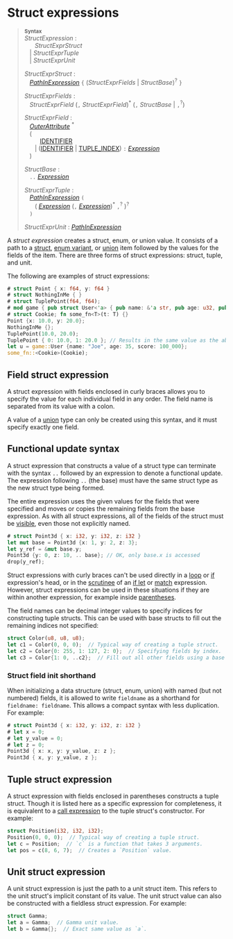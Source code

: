 # Struct expressions

> **<sup>Syntax</sup>**\
> _StructExpression_ :\
> &nbsp;&nbsp; &nbsp;&nbsp; _StructExprStruct_\
> &nbsp;&nbsp; | _StructExprTuple_\
> &nbsp;&nbsp; | _StructExprUnit_
>
> _StructExprStruct_ :\
> &nbsp;&nbsp; [_PathInExpression_] `{` (_StructExprFields_ | _StructBase_)<sup>?</sup> `}`
>
> _StructExprFields_ :\
> &nbsp;&nbsp; _StructExprField_ (`,` _StructExprField_)<sup>\*</sup> (`,` _StructBase_ | `,`<sup>?</sup>)
>
> _StructExprField_ :\
> &nbsp;&nbsp; [_OuterAttribute_] <sup>\*</sup>\
> &nbsp;&nbsp; (\
> &nbsp;&nbsp; &nbsp;&nbsp; &nbsp;&nbsp; [IDENTIFIER]\
> &nbsp;&nbsp; &nbsp;&nbsp; | ([IDENTIFIER] | [TUPLE_INDEX]) `:` [_Expression_]\
> &nbsp;&nbsp; )
>
> _StructBase_ :\
> &nbsp;&nbsp; `..` [_Expression_]
>
> _StructExprTuple_ :\
> &nbsp;&nbsp; [_PathInExpression_] `(`\
> &nbsp;&nbsp; &nbsp;&nbsp; ( [_Expression_] (`,` [_Expression_])<sup>\*</sup> `,`<sup>?</sup> )<sup>?</sup>\
> &nbsp;&nbsp; `)`
>
> _StructExprUnit_ : [_PathInExpression_]

A *struct expression* creates a struct, enum, or union value.
It consists of a path to a [struct], [enum variant], or [union] item followed by the values for the fields of the item.
There are three forms of struct expressions: struct, tuple, and unit.

The following are examples of struct expressions:

```rust
# struct Point { x: f64, y: f64 }
# struct NothingInMe { }
# struct TuplePoint(f64, f64);
# mod game { pub struct User<'a> { pub name: &'a str, pub age: u32, pub score: usize } }
# struct Cookie; fn some_fn<T>(t: T) {}
Point {x: 10.0, y: 20.0};
NothingInMe {};
TuplePoint(10.0, 20.0);
TuplePoint { 0: 10.0, 1: 20.0 }; // Results in the same value as the above line
let u = game::User {name: "Joe", age: 35, score: 100_000};
some_fn::<Cookie>(Cookie);
```

## Field struct expression

A struct expression with fields enclosed in curly braces allows you to specify the value for each individual field in any order.
The field name is separated from its value with a colon.

A value of a [union] type can only be created using this syntax, and it must specify exactly one field.

## Functional update syntax

A struct expression that constructs a value of a struct type can terminate with the syntax `..` followed by an expression to denote a functional update.
The expression following `..` (the base) must have the same struct type as the new struct type being formed.

The entire expression uses the given values for the fields that were specified and moves or copies the remaining fields from the base expression.
As with all struct expressions, all of the fields of the struct must be [visible], even those not explicitly named.

```rust
# struct Point3d { x: i32, y: i32, z: i32 }
let mut base = Point3d {x: 1, y: 2, z: 3};
let y_ref = &mut base.y;
Point3d {y: 0, z: 10, .. base}; // OK, only base.x is accessed
drop(y_ref);
```

Struct expressions with curly braces can't be used directly in a [loop] or [if] expression's head, or in the [scrutinee] of an [if let] or [match] expression.
However, struct expressions can be used in these situations if they are within another expression, for example inside [parentheses].

The field names can be decimal integer values to specify indices for constructing tuple structs.
This can be used with base structs to fill out the remaining indices not specified:

```rust
struct Color(u8, u8, u8);
let c1 = Color(0, 0, 0);  // Typical way of creating a tuple struct.
let c2 = Color{0: 255, 1: 127, 2: 0};  // Specifying fields by index.
let c3 = Color{1: 0, ..c2};  // Fill out all other fields using a base struct.
```

### Struct field init shorthand

When initializing a data structure (struct, enum, union) with named (but not numbered) fields, it is allowed to write `fieldname` as a shorthand for `fieldname: fieldname`.
This allows a compact syntax with less duplication.
For example:

```rust
# struct Point3d { x: i32, y: i32, z: i32 }
# let x = 0;
# let y_value = 0;
# let z = 0;
Point3d { x: x, y: y_value, z: z };
Point3d { x, y: y_value, z };
```

## Tuple struct expression

A struct expression with fields enclosed in parentheses constructs a tuple struct.
Though it is listed here as a specific expression for completeness, it is equivalent to a [call expression] to the tuple struct's constructor. For example:

```rust
struct Position(i32, i32, i32);
Position(0, 0, 0);  // Typical way of creating a tuple struct.
let c = Position;  // `c` is a function that takes 3 arguments.
let pos = c(8, 6, 7);  // Creates a `Position` value.
```

## Unit struct expression

A unit struct expression is just the path to a unit struct item.
This refers to the unit struct's implicit constant of its value.
The unit struct value can also be constructed with a fieldless struct expression. For example:

```rust
struct Gamma;
let a = Gamma;  // Gamma unit value.
let b = Gamma{};  // Exact same value as `a`.
```

[_OuterAttribute_]: ../attributes.md
[IDENTIFIER]: ../identifiers.md
[TUPLE_INDEX]: ../tokens.md#tuple-index
[_Expression_]: ../expressions.md
[_PathInExpression_]: ../paths.md#paths-in-expressions
[call expression]: call-expr.md
[enum variant]: ../items/enumerations.md
[if let]: if-expr.md#if-let-expressions
[if]: if-expr.md#if-expressions
[loop]: loop-expr.md
[match]: match-expr.md
[parentheses]: grouped-expr.md
[struct]: ../items/structs.md
[union]: ../items/unions.md
[visible]: ../visibility-and-privacy.md
[scrutinee]: ../glossary.md#scrutinee
